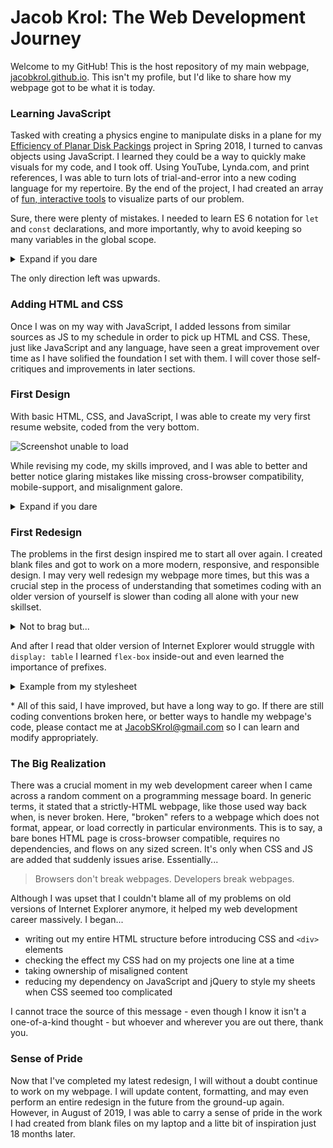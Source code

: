 # Jacob Krol: The Web Development Journey

Welcome to my GitHub! This is the host repository of my main webpage, [jacobkrol.github.io](https://jacobkrol.github.io/). This isn't my profile, but I'd like to share how my webpage got to be what it is today.

### Learning JavaScript

Tasked with creating a physics engine to manipulate disks in a plane for my [Efficiency of Planar Disk Packings](https://github.com/jacobkrol/Planar-Disk-Packing/) project in Spring 2018, I turned to canvas objects using JavaScript. I learned they could be a way to quickly make visuals for my code, and I took off. Using YouTube, Lynda.com, and print references, I was able to turn lots of trial-and-error into a new coding language for my repertoire. By the end of the project, I had created an array of [fun, interactive tools](https://github.com/jacobkrol/Planar-Disk-Packing/tree/master/Spring%202018/JS%20Tools) to visualize parts of our problem.

Sure, there were plenty of mistakes. I needed to learn ES 6 notation for `let` and `const` declarations, and more importantly, why to avoid keeping so many variables in the global scope.

<details><summary>Expand if you dare</summary>

Actual copy-paste from the global scope of my `GPE for Data Collection 1.js` program...

```javascript
var circles = [];
var points = [];
var density;
var loops = 0;
var densityWait = 50;
var slider1, slider2;
var generating = false;
var radius;
var altRadius = 0;
var showCircles = true;
var overShow, clickingShow, overHide, clickingHide, overClear, clickingClear = false;
var overFix, overSettle, overNatural, overFreeze, overAll, overIntersect = false;
var overPendFreeze, overRelease, clickingRelease, pendFreeze = false;
var airSetting = "natural";
var updateSetting = "all";
var circleSize1 = 0; var circleSize2 = 0;
var numIntersections = 0;
var apxNumIntersections = 0;
var palette = new function() {
    this.width = 775;
    this.height = 775;
    this.area = this.width * this.height;
}
var t0, t1, time, sum;
var timerUpdate = 100;
var ticks;
var timeEstimate;

//MAKE ALL NEW BUTTONS HERE **************************
var buttons = []
```
</details>

The only direction left was upwards.

### Adding HTML and CSS

Once I was on my way with JavaScript, I added lessons from similar sources as JS to my schedule in order to pick up HTML and CSS. These, just like JavaScript and any language, have seen a great improvement over time as I have solified the foundation I set with them. I will cover those self-critiques and improvements in later sections.

### First Design

With basic HTML, CSS, and JavaScript, I was able to create my very first resume website, coded from the very bottom.

![Screenshot unable to load](https://raw.githubusercontent.com/jacobkrol/jacobkrol.github.io/master/non-webpage/first-design.png)

While revising my code, my skills improved, and I was able to better and better notice glaring mistakes like missing cross-browser compatibility, mobile-support, and misalignment galore. 

<details><summary>Expand if you dare</summary>

```css
.content-indent {
    margin-left: 20px;
    margin-right: -20px;
}

/* ... */

#MCL-Description {
    margin: 0 -30px 0 30px;
}
```
</details>

### First Redesign

The problems in the first design inspired me to start all over again. I created blank files and got to work on a more modern, responsive, and responsible design. I may very well redesign my webpage more times, but this was a crucial step in the process of understanding that sometimes coding with an older version of yourself is slower than coding all alone with your new skillset.

<details><summary>Not to brag but...</summary>

My CSS improved a bit.
```css
.skill-box:not(.skill-text) > *:nth-child(2) {
    margin-left: 20px;
}
```
</details>

And after I read that older version of Internet Explorer would struggle with `display: table` I learned `flex-box` inside-out and even learned the importance of prefixes.

<details><summary>Example from my stylesheet</summary>

```css
.vert-align {
    display: -webkit-box;
    display: -ms-flexbox;
    display: flex;

    -webkit-box-orient: horizontal;
    -webkit-box-direction: normal;
    -ms-flex-direction: row;
    flex-direction: row;

    -webkit-box-align: center;
    -ms-flex-align: center;
    align-items: center;
}
```
</details>

\* All of this said, I have improved, but have a long way to go. If there are still coding conventions broken here, or better ways to handle my webpage's code, please contact me at JacobSKrol@gmail.com so I can learn and modify appropriately.

### The Big Realization

There was a crucial moment in my web development career when I came across a random comment on a programming message board. In generic terms, it stated that a strictly-HTML webpage, like those used way back when, is never broken. Here, "broken" refers to a webpage which does not format, appear, or load correctly in particular environments. This is to say, a bare bones HTML page is cross-browser compatible, requires no dependencies, and flows on any sized screen. It's only when CSS and JS are added that suddenly issues arise. Essentially...

> Browsers don't break webpages. Developers break webpages.

Although I was upset that I couldn't blame all of my problems on old versions of Internet Explorer anymore, it helped my web development career massively. I began...

- writing out my entire HTML structure before introducing CSS and `<div>` elements
- checking the effect my CSS had on my projects one line at a time
- taking ownership of misaligned content
- reducing my dependency on JavaScript and jQuery to style my sheets when CSS seemed too complicated

I cannot trace the source of this message - even though I know it isn't a one-of-a-kind thought - but whoever and wherever you are out there, thank you.

### Sense of Pride

Now that I've completed my latest redesign, I will without a doubt continue to work on my webpage. I will update content, formatting, and may even perform an entire redesign in the future from the ground-up again. However, in August of 2019, I was able to carry a sense of pride in the work I had created from blank files on my laptop and a litte bit of inspiration just 18 months later.
